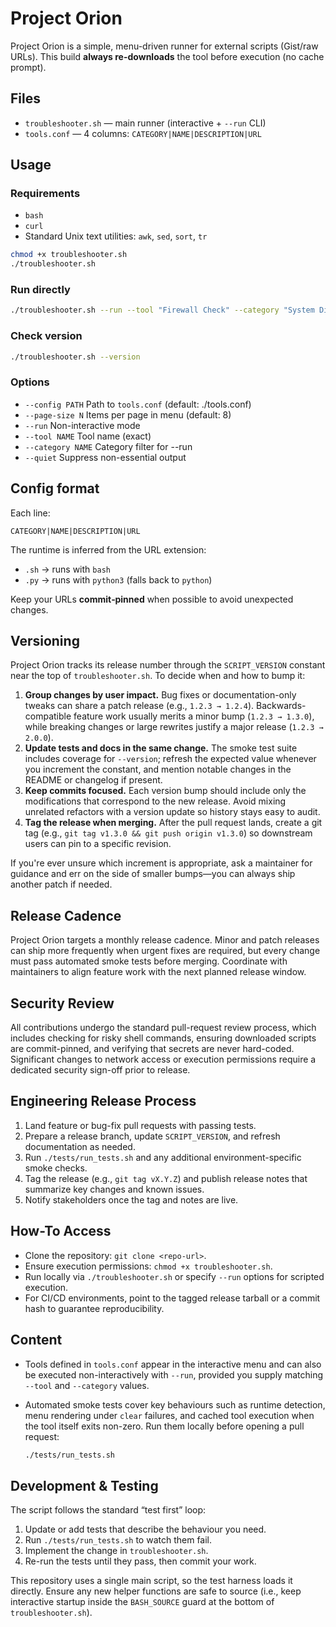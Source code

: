 # Project Orion

Project Orion is a simple, menu-driven runner for external scripts (Gist/raw URLs).
This build **always re-downloads** the tool before execution (no cache prompt).

## Files
- `troubleshooter.sh` — main runner (interactive + `--run` CLI)
- `tools.conf` — 4 columns: `CATEGORY|NAME|DESCRIPTION|URL`

## Usage

### Requirements
- `bash`
- `curl`
- Standard Unix text utilities: `awk`, `sed`, `sort`, `tr`

```bash
chmod +x troubleshooter.sh
./troubleshooter.sh
```

### Run directly
```bash
./troubleshooter.sh --run --tool "Firewall Check" --category "System Diagnostics"
```

### Check version

```bash
./troubleshooter.sh --version
```

### Options
- `--config PATH`     Path to `tools.conf` (default: ./tools.conf)
- `--page-size N`     Items per page in menu (default: 8)
- `--run`             Non-interactive mode
- `--tool NAME`       Tool name (exact)
- `--category NAME`   Category filter for --run
- `--quiet`           Suppress non-essential output

## Config format
Each line:
```
CATEGORY|NAME|DESCRIPTION|URL
```

The runtime is inferred from the URL extension:
- `.sh` → runs with `bash`
- `.py` → runs with `python3` (falls back to `python`)

Keep your URLs **commit‑pinned** when possible to avoid unexpected changes.

## Versioning

Project Orion tracks its release number through the `SCRIPT_VERSION` constant near the top of `troubleshooter.sh`. To decide when and how to bump it:

1. **Group changes by user impact.** Bug fixes or documentation-only tweaks can share a patch release (e.g., `1.2.3 → 1.2.4`). Backwards-compatible feature work usually merits a minor bump (`1.2.3 → 1.3.0`), while breaking changes or large rewrites justify a major release (`1.2.3 → 2.0.0`).
2. **Update tests and docs in the same change.** The smoke test suite includes coverage for `--version`; refresh the expected value whenever you increment the constant, and mention notable changes in the README or changelog if present.
3. **Keep commits focused.** Each version bump should include only the modifications that correspond to the new release. Avoid mixing unrelated refactors with a version update so history stays easy to audit.
4. **Tag the release when merging.** After the pull request lands, create a git tag (e.g., `git tag v1.3.0 && git push origin v1.3.0`) so downstream users can pin to a specific revision.

If you're ever unsure which increment is appropriate, ask a maintainer for guidance and err on the side of smaller bumps—you can always ship another patch if needed.

## Release Cadence

Project Orion targets a monthly release cadence. Minor and patch releases can ship more frequently when urgent fixes are required, but every change must pass automated smoke tests before merging. Coordinate with maintainers to align feature work with the next planned release window.

## Security Review

All contributions undergo the standard pull-request review process, which includes checking for risky shell commands, ensuring downloaded scripts are commit-pinned, and verifying that secrets are never hard-coded. Significant changes to network access or execution permissions require a dedicated security sign-off prior to release.

## Engineering Release Process

1. Land feature or bug-fix pull requests with passing tests.
2. Prepare a release branch, update `SCRIPT_VERSION`, and refresh documentation as needed.
3. Run `./tests/run_tests.sh` and any additional environment-specific smoke checks.
4. Tag the release (e.g., `git tag vX.Y.Z`) and publish release notes that summarize key changes and known issues.
5. Notify stakeholders once the tag and notes are live.

## How-To Access

- Clone the repository: `git clone <repo-url>`.
- Ensure execution permissions: `chmod +x troubleshooter.sh`.
- Run locally via `./troubleshooter.sh` or specify `--run` options for scripted execution.
- For CI/CD environments, point to the tagged release tarball or a commit hash to guarantee reproducibility.

## Content

- Tools defined in `tools.conf` appear in the interactive menu and can also be executed non-interactively with `--run`, provided you supply matching `--tool` and `--category` values.
- Automated smoke tests cover key behaviours such as runtime detection, menu rendering under `clear` failures, and cached tool execution when the tool itself exits non-zero. Run them locally before opening a pull request:

  ```bash
  ./tests/run_tests.sh
  ```

## Development & Testing

The script follows the standard “test first” loop:

1. Update or add tests that describe the behaviour you need.
2. Run `./tests/run_tests.sh` to watch them fail.
3. Implement the change in `troubleshooter.sh`.
4. Re-run the tests until they pass, then commit your work.

This repository uses a single main script, so the test harness loads it directly. Ensure any new helper functions are safe to source (i.e., keep interactive startup inside the `BASH_SOURCE` guard at the bottom of `troubleshooter.sh`).
